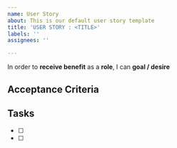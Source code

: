 ```yaml
---
name: User Story
about: This is our default user story template
title: 'USER STORY : <TITLE>'
labels: ''
assignees: ''

---
```


In order to **receive benefit** as a **role**, I can **goal / desire**
  
## Acceptance Criteria



## Tasks

- [ ]
- [ ]

